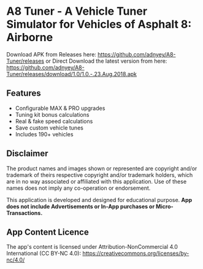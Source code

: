 # A8 Tuner - A Vehicle Tuner Simulator for Vehicles of Asphalt 8: Airborne

Download APK from Releases here: https://github.com/adnyey/A8-Tuner/releases
or Direct Download the latest version from here: https://github.com/adnyey/A8-Tuner/releases/download/1.0/1.0.-.23.Aug.2018.apk

## Features

* Configurable MAX & PRO upgrades
* Tuning kit bonus calculations
* Real & fake speed calculations
* Save custom vehicle tunes
* Includes 190+ vehicles

## Disclaimer

The product names and images shown or represented are copyright and/or trademark of theirs respective copyright and/or trademark holders, which are in no way associated or affiliated with this application. Use of these names does not imply any co-operation or endorsement.

This application is developed and designed for educational purpose. **App does not include Advertisements or In-App purchases or Micro-Transactions.**

## App Content Licence

The app's content is licensed under Attribution-NonCommercial 4.0 International (CC BY-NC 4.0): https://creativecommons.org/licenses/by-nc/4.0/
